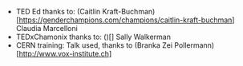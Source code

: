 - TED Ed thanks to:
(Caitlin Kraft-Buchman)[https://genderchampions.com/champions/caitlin-kraft-buchman]
Claudia Marcelloni
- TEDxChamonix thanks to:
()[]
Sally Walkerman
- CERN training:
Talk used, thanks to (Branka Zei Pollermann)[http://www.vox-institute.ch]
